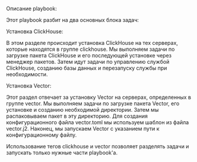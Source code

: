 Описание playbook:

Этот playbook разбит на два основных блока задач:

Установка ClickHouse:

В этом разделе происходит установка ClickHouse на тех серверах, которые находятся в группе clickhouse. Мы выполняем задачи по загрузке пакета ClickHouse и его последующей установке через менеджер пакетов. Затем идут задачи по управлению службой ClickHouse, созданию базы данных и перезапуску службы при необходимости.

Установка Vector:

Этот раздел отвечает за установку Vector на серверах, определенных в группе vector. Мы выполняем задачи по загрузке пакета Vector, его установке и созданию необходимой директории. Затем мы распаковываем пакет в эту директорию. Для создания конфигурационного файла vector.toml мы используем шаблон из файла vector.j2. Наконец, мы запускаем Vector с указанием пути к конфигурационному файлу.

Использование тегов clickhouse и vector позволяет разделять задачи и запускать только нужные части playbook'а.
